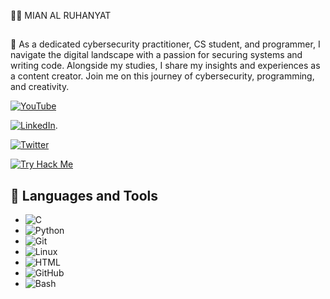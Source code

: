 <!-- Sci-Fi Live Hacking Image -->

🏄‍♂️ MIAN AL RUHANYAT


##
👋 As a dedicated cybersecurity practitioner, CS student, and programmer, I navigate the digital landscape with a passion for securing systems and writing code. Alongside my studies, I share my insights and experiences as a content creator. Join me on this journey of cybersecurity, programming, and creativity. 

[![YouTube](https://img.shields.io/badge/YouTube-Mian%20Al%20Ruhanyat-red?style=flat-square&logo=youtube)](https://www.youtube.com/@mian_al_ruhanyat)

[![LinkedIn](https://img.shields.io/badge/LinkedIn-Mian%20Al%20Ruhanyat-%230077B5?style=flat-square&logo=linkedin)](https://www.linkedin.com/in/mian-al-ruhanyat-%F0%9F%87%B5%F0%9F%87%B8-833127247/).

[![Twitter](https://img.shields.io/badge/Twitter-M_Ruhanyat-%231DA1F2?style=flat-square&logo=twitter)](https://twitter.com/M_Ruhanyat)

[![Try Hack Me](https://img.shields.io/badge/TryHackMe-M_Ruhanyat-%23FF4C20?style=flat-square&logo=tryhackme
)](https://tryhackme.com/r/p/M.Ruhanyat)

## 🧰 Languages and Tools

- ![C](https://img.shields.io/badge/C-%2300599C?style=flat-square&logo=C&logoColor=white)
- ![Python](https://img.shields.io/badge/Python-%233776AB?style=flat-square&logo=Python&logoColor=white)
- ![Git](https://img.shields.io/badge/Git-%23F05032?style=flat-square&logo=Git&logoColor=white)
- ![Linux](https://img.shields.io/badge/Linux-%23FCC624?style=flat-square&logo=Linux&logoColor=black)
- ![HTML](https://img.shields.io/badge/HTML-%23E34F26?style=flat-square&logo=HTML5&logoColor=white)
- ![GitHub](https://img.shields.io/badge/GitHub-%23121011?style=flat-square&logo=GitHub&logoColor=white)
- ![Bash](https://img.shields.io/badge/Bash-%234EAA25?style=flat-square&logo=GNU%20Bash&logoColor=white)


